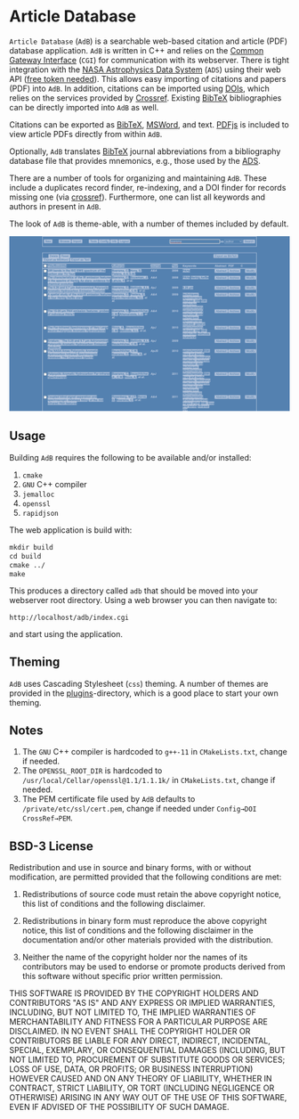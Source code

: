 # Article Database

`Article Database` (`AdB`) is a searchable web-based citation and article (PDF) database application. `AdB` is written in C++ and relies on the [Common Gateway Interface](https://en.wikipedia.org/wiki/Common_Gateway_Interface) (`CGI`) for communication with its webserver. There is tight integration with the [NASA Astrophysics Data System](https://ui.adsabs.harvard.edu/) (`ADS`) using their web API ([free token needed](https://ui.adsabs.harvard.edu/user/account/login)). This allows easy importing of citations and papers (PDF) into `AdB`. In addition, citations can be imported using [DOIs](https://www.doi.org/), which relies on the services provided by [Crossref](https://www.crossref.org). Existing  [BibTeX](http://www.bibtex.org/Format/) bibliographies can be directly imported into `AdB` as well.

Citations can be exported as [BibTeX](http://www.bibtex.org/Format/), [MSWord](https://docs.microsoft.com/en-us/office/vba/word/concepts/working-with-word/working-with-bibliographies), and text. [PDFjs](https://mozilla.github.io/pdf.js/) is included to view article PDFs directly from within `AdB`.

Optionally, `AdB` translates [BibTeX](http://www.bibtex.org/Format/) journal abbreviations from a bibliography database file that provides mnemonics, e.g., those used by the [ADS](http://adsabs.harvard.edu/abs_doc/aas_macros.html).

There are a number of tools for organizing and maintaining `AdB`. These include a duplicates record finder, re-indexing, and a DOI finder for records missing one (via [crossref](api.crossref.org)). Furthermore, one can list all keywords and authors in present in `AdB`.

The look of `AdB` is theme-able, with a number of themes included by default.

![Article Database in Action](ArticleDatabase.png "Article Database in Action")

## Usage

Building `AdB` requires the following to be available and/or installed:

1. `cmake`
2. `GNU` C++ compiler
3. `jemalloc`
4. `openssl`
5. `rapidjson`

The web application is build with:

```shell
mkdir build
cd build
cmake ../
make
```

This produces a directory called `adb` that should be moved into your webserver root directory. Using a web browser you can then navigate to:

```shell
http://localhost/adb/index.cgi
```

and start using the application.

## Theming

`AdB` uses Cascading Stylesheet (`css`) theming. A number of themes are provided in the [plugins](web/plugins)-directory, which is a good place to  start your own theming.

## Notes

1. The `GNU` C++ compiler is hardcoded to `g++-11` in `CMakeLists.txt`, change if needed.
2. The `OPENSSL_ROOT_DIR` is hardcoded to `/usr/local/Cellar/openssl@1.1/1.1.1k/` in `CMakeLists.txt`, change if needed.
3. The PEM certificate file used by `AdB` defaults to `/private/etc/ssl/cert.pem`, change if needed under `Config→DOI CrossRef→PEM`.

## BSD-3 License

Redistribution and use in source and binary forms, with or without modification, are permitted provided that the following conditions are met:

1. Redistributions of source code must retain the above copyright notice, this list of conditions and the following disclaimer.

2. Redistributions in binary form must reproduce the above copyright notice, this list of conditions and the following disclaimer in the documentation and/or other materials provided with the distribution.

3. Neither the name of the copyright holder nor the names of its contributors may be used to endorse or promote products derived from this software without specific prior written permission.

THIS SOFTWARE IS PROVIDED BY THE COPYRIGHT HOLDERS AND CONTRIBUTORS "AS IS" AND ANY EXPRESS OR IMPLIED WARRANTIES, INCLUDING, BUT NOT LIMITED TO, THE IMPLIED WARRANTIES OF MERCHANTABILITY AND FITNESS FOR A PARTICULAR PURPOSE ARE DISCLAIMED. IN NO EVENT SHALL THE COPYRIGHT HOLDER OR CONTRIBUTORS BE LIABLE FOR ANY DIRECT, INDIRECT, INCIDENTAL, SPECIAL, EXEMPLARY, OR CONSEQUENTIAL DAMAGES (INCLUDING, BUT NOT LIMITED TO, PROCUREMENT OF SUBSTITUTE GOODS OR SERVICES; LOSS OF USE, DATA, OR PROFITS; OR BUSINESS INTERRUPTION) HOWEVER CAUSED AND ON ANY THEORY OF LIABILITY, WHETHER IN CONTRACT, STRICT LIABILITY, OR TORT (INCLUDING NEGLIGENCE OR OTHERWISE) ARISING IN ANY WAY OUT OF THE USE OF THIS SOFTWARE, EVEN IF ADVISED OF THE POSSIBILITY OF SUCH DAMAGE.
